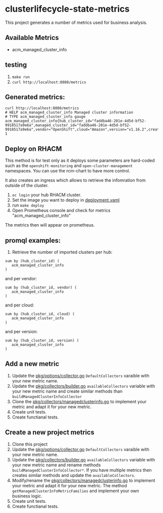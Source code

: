 # clusterlifecycle-state-metrics

This project generates a number of metrics used for business analysis.

## Available Metrics

- acm_managed_cluster_info

## testing

1. `make run`
2. `curl http://localhost:8080/metrics`

## Generated metrics:

```
curl http://localhost:8080/metrics
# HELP acm_managed_cluster_info Managed cluster information
# TYPE acm_managed_cluster_info gauge
acm_managed_cluster_info{hub_cluster_id="faddba46-201e-4d5d-bf52-9918517a9e6a",managed_cluster_id="faddba46-201e-4d5d-bf52-9918517a9e6a",vendor="OpenShift",cloud="Amazon",version="v1.16.2",created_via="Other"} 1
```

## Deploy on RHACM

This method is for test only as it deploys some parameters are hard-coded such as the `openshift-monitoring` and `open-cluster-management` namespaces. You can use the rcm-chart to have more control.

It also creates an ingress which allows to retrieve the infomration from outside of the cluster.

1. `oc login` your hub RHACM cluster.
2. Set the image you want to deploy in [deployment.yaml](overlays/deploy/deployment.yaml)
3. run `make deploy`
4. Open Prometheus console and check for metrics "acm_managed_cluster_info"

The metrics then will appear on prometheus.

## promql examples:

1. Retrieve the number of imported clusters per hub:

```
sum by (hub_cluster_id) (
   acm_managed_cluster_info 
) 
```

and per vendor:

```
sum by (hub_cluster_id, vendor) (
   acm_managed_cluster_info 
) 
```

and per cloud:

```
sum by (hub_cluster_id, cloud) (
   acm_managed_cluster_info 
) 
```

and per version:

```
sum by (hub_cluster_id, version) (
   acm_managed_cluster_info 
) 
```

## Add a new metric

1. Update the [pkg/options/collector.go](pkg/options/collector.go) `DefaultCollectors` varaible with your new metric name.
2. Update the [pkg/collectors/builder.go](pkg/collectors/builder.go) `availableCollectors` variable with your new metric name and create similar methods than `buildManagedClusterInfoCollector`
3. Clone the [pkg/collectors/managedclusterinfo.go](pkg/collectors/managedclusterinfo.go) to implement your metric and adapt it for your new metric.
4. Create unit tests.
5. Create functianal tests.

## Create a new project metrics

1. Clone this project
2. Update the [pkg/options/collector.go](pkg/options/collector.go) `DefaultCollectors` varaible with your new metric name.
3. Update the [pkg/collectors/builder.go](pkg/collectors/builder.go) `availableCollectors` variable with your new metric name and rename methods `buildManagedClusterInfoCollector*`. If you have multiple metrics then creates similar methods and update the `availableCollectors`.
4. Modify/rename the [pkg/collectors/managedclusterinfo.go](pkg/collectors/managedclusterinfo.go) to implement your metric and adapt it for your new metric. The method `getManagedClusterInfoMetricFamilies` and implement your own business logic.
5. Create unit tests.
6. Create functianal tests.